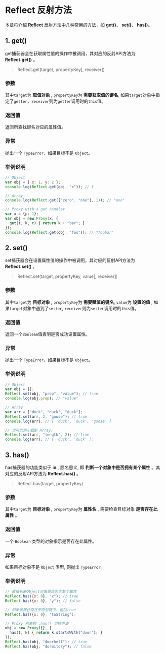 # Reflect 反射方法
本章将介绍 **Reflect** 反射方法中几种常用的方法，如 **get()**、 **set()**、 **has()**。
## 1. get()
get捕获器会在获取属性值的操作中被调用，其对应的反射API方法为 **Reflect.get()** 。  
> Reflect.get(target, propertyKey[, receiver])  
### 参数
其中`target`为 **取值对象** , `propertyKey`为 **需要获取值的键名**, 如果`target`对象中指定了`getter`，`receiver`则为`getter`调用时的`this`值。
### 返回值
返回所查找键名对应的属性值。
### 异常
抛出一个 `TypeError`，如果目标不是 `Object`。
### 举例说明
```JavaScript
// Object
var obj = { x: 1, y: 2 };
console.log(Reflect.get(obj, "x")); // 1

// Array
console.log(Reflect.get(["zero", "one"], 1)); // "one"

// Proxy with a get handler
var x = {p: 1};
var obj = new Proxy(x, {
  get(t, k, r) { return k + "bar"; }
});
console.log(Reflect.get(obj, "foo")); // "foobar"
```

## 2. set()
set捕获器会在设置属性值的操作中被调用，其对应的反射API方法为 **Reflect.set()** 。  
> Reflect.set(target, propertyKey, value[, receiver])  
### 参数
其中`target`为 **目标对象** , `propertyKey`为 **需要赋值的键名**, `value`为 **设置的值** , 如果`target`对象中遇到了`setter`, `receiver`则为`setter`调用时的`this`值。  
### 返回值
返回一个`Boolean`值表明是否成功设置属性。
### 异常
抛出一个 `TypeError`，如果目标不是 `Object`。
### 举例说明
```JavaScript
// Object
var obj = {};
Reflect.set(obj, "prop", "value"); // true
console.log(obj.prop); // "value"

// Array
var arr = ["duck", "duck", "duck"];
Reflect.set(arr, 2, "goose"); // true
console.log(arr); // [ 'duck', 'duck', 'goose' ]

// 也可以用于截断 Array.
Reflect.set(arr, "length", 2); // true
console.log(arr); // [ 'duck', 'duck' ];
```

## 3. has()
has捕获器的功能类似于 **in** , 顾名思义, 即 **判断一个对象中是否拥有某个属性** 。其对应的反射API方法为 **Reflect.has()** 。  
> Reflect.has(target, propertyKey)  
### 参数
其中`target`为 **目标对象** , `propertyKey`为 **属性名** , 需要检查目标对象 **是否存在此属性** 。  
### 返回值
一个 `Boolean` 类型的对象指示是否存在此属性。
### 异常
如果目标对象不是 `Object` 类型, 则抛出 `TypeError`。
### 举例说明
```JavaScript
// 直接判断Object对象是否包含某个属性 
Reflect.has({x: 0}, "x"); // true
Reflect.has({x: 0}, "y"); // false

// 如果该属性存在于原型链中，返回true
Reflect.has({x: 0}, "toString");

// Proxy 对象的 .has() 句柄方法
obj = new Proxy({}, {
  has(t, k) { return k.startsWith("door"); }
});
Reflect.has(obj, "doorbell"); // true
Reflect.has(obj, "dormitory"); // false
```
